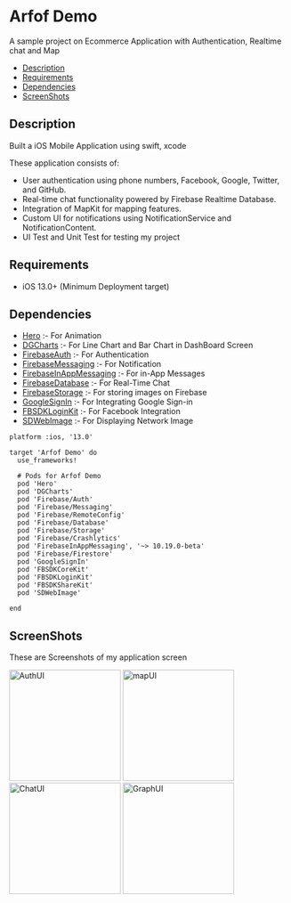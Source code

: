 #  Arfof Demo
A sample project on Ecommerce Application with Authentication, Realtime chat and Map


- [Description](#Description)
- [Requirements](#Requirements)
- [Dependencies](#Dependencies)
- [ScreenShots](#ScreenShots)


## Description
Built a iOS Mobile Application using swift, xcode

These application consists of:

  * User authentication using phone numbers, Facebook, Google, Twitter, and GitHub.
  * Real-time chat functionality powered by Firebase Realtime Database.
  * Integration of MapKit for mapping features.
  * Custom UI for notifications using NotificationService and NotificationContent.
  * UI Test and Unit Test for testing my project
  
## Requirements

- iOS 13.0+ (Minimum Deployment target)


## Dependencies

* [Hero](https://github.com/HeroTransitions/Hero) :- For Animation 
* [DGCharts](https://github.com/DanielGindi/Charts) :- For Line Chart and Bar Chart in DashBoard Screen 
* [FirebaseAuth](https://github.com/firebase/firebase-ios-sdk) :- For Authentication 
* [FirebaseMessaging](https://github.com/firebase/firebase-ios-sdk) :- For Notification 
* [FirebaseInAppMessaging](https://github.com/firebase/firebase-ios-sdk) :- For in-App Messages 
* [FirebaseDatabase](https://github.com/firebase/firebase-ios-sdk) :- For Real-Time Chat 
* [FirebaseStorage](https://github.com/firebase/firebase-ios-sdk) :- For storing images on Firebase 
* [GoogleSignIn](https://github.com/google/GoogleSignIn) :- For Integrating Google Sign-in 
* [FBSDKLoginKit](https://github.com/facebook/facebook-ios-sdk) :- For Facebook Integration 
* [SDWebImage](https://github.com/SDWebImage/SDWebImage) :- For Displaying Network Image 

```
platform :ios, '13.0'

target 'Arfof Demo' do
  use_frameworks!
  
  # Pods for Arfof Demo
  pod 'Hero'
  pod 'DGCharts'
  pod 'Firebase/Auth'
  pod 'Firebase/Messaging'
  pod 'Firebase/RemoteConfig'
  pod 'Firebase/Database'
  pod 'Firebase/Storage'
  pod 'Firebase/Crashlytics'
  pod 'FirebaseInAppMessaging', '~> 10.19.0-beta'
  pod 'Firebase/Firestore'
  pod 'GoogleSignIn'
  pod 'FBSDKCoreKit'
  pod 'FBSDKLoginKit'
  pod 'FBSDKShareKit'
  pod 'SDWebImage'
  
end

```
  
## ScreenShots

These are Screenshots of my application screen

<img width="200" alt="AuthUI" src="https://github.com/Pradeep7909/Arfof_Demo/assets/125856691/c3e5362f-5c1a-4d38-a0d4-3b011b656d58">
<img width="200" alt="mapUI" src="https://github.com/Pradeep7909/Arfof_Demo/assets/125856691/38689a0c-4340-4cce-b686-d72eebaa4ce8">
<img width="200" alt="ChatUI" src="https://github.com/Pradeep7909/Arfof_Demo/assets/125856691/65bf09e2-0779-470e-b0a1-68b1539a6f61">
<img width="200" alt="GraphUI" src="https://github.com/Pradeep7909/Arfof_Demo/assets/125856691/d69d847d-b395-4cc7-b465-dbdf629c5e72">

